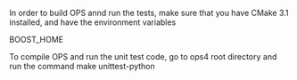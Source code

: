 In order to build OPS annd run the tests, make sure that you have CMake 3.1 installed, 
and have the environment variables

BOOST_HOME 

To compile OPS and run the unit test code, go to ops4 root directory  and run the command
make unittest-python
